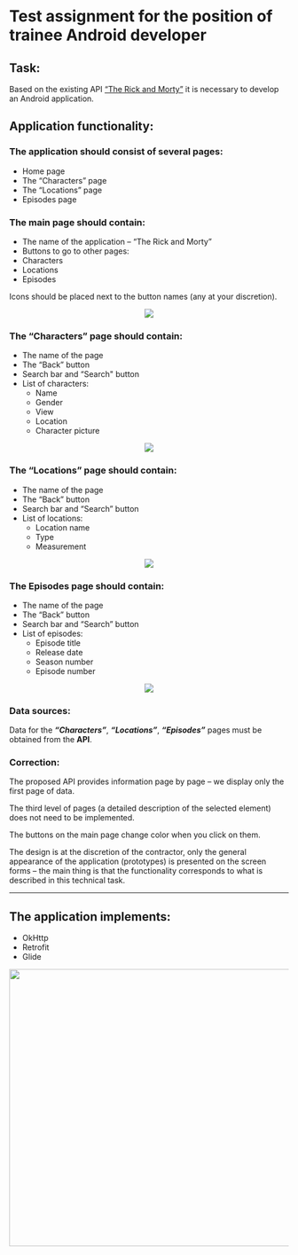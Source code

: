 # Test assignment for the position of trainee Android developer

## Task:
Based on the existing API [“The Rick and Morty”](https://rickandmortyapi.com/) it is necessary to develop an Android application.

## Application functionality:
### The application should consist of several pages:
* Home page
* The “Characters” page
* The “Locations” page
* Episodes page

### The main page should contain:
* The name of the application – “The Rick and Morty”
* Buttons to go to other pages:
* Characters
* Locations
* Episodes

Icons should be placed next to the button names (any at your discretion).

<div align="center">
  <img src="https://user-images.githubusercontent.com/94898232/202624970-6b2d6657-59ee-4a47-9808-17097815393b.png" />
</div>


### The “Characters” page should contain:
* The name of the page
* The “Back” button
* Search bar and “Search" button
* List of characters:
  - Name
  - Gender
  - View
  - Location
  - Character picture
  
<div align="center">
  <img src="https://user-images.githubusercontent.com/94898232/202625698-45ef0d78-b509-4f0c-a262-b49b4794fcbd.png" />
</div>

### The “Locations” page should contain:
* The name of the page
* The “Back” button
* Search bar and “Search” button
* List of locations:
  - Location name
  - Type
  - Measurement
  
<div align="center">
  <img src="https://user-images.githubusercontent.com/94898232/202626984-4ff0f6a4-6d7f-40d1-a6a0-0132f23192ec.png" />
</div>
  
### The Episodes page should contain:
* The name of the page
* The “Back” button
* Search bar and “Search” button
* List of episodes:
  - Episode title
  - Release date
  - Season number
  - Episode number

<div align="center">
  <img src="https://user-images.githubusercontent.com/94898232/202627597-099f8139-263d-4343-9534-32a6a1aaaa9e.png" />
</div>


### Data sources:

Data for the ***“Characters”***, ***“Locations”***, ***“Episodes”*** pages must be obtained from the **API**.

### Correction:

The proposed API provides information page by page – we display only the first page of data.

The third level of pages (a detailed description of the selected element) does not need to be implemented.

The buttons on the main page change color when you click on them.

The design is at the discretion of the contractor, only the general appearance of the application (prototypes) is presented on the screen forms – the main thing is that the functionality corresponds to what is described in this technical task.
***

## The application implements:
 - OkHttp
 - Retrofit
 - Glide
 
 <div align="center">
  <img src="https://user-images.githubusercontent.com/94898232/209648841-3807964f-1a36-4730-bbab-67fdfa35f359.png" width="800" height="500"/>
</div>


